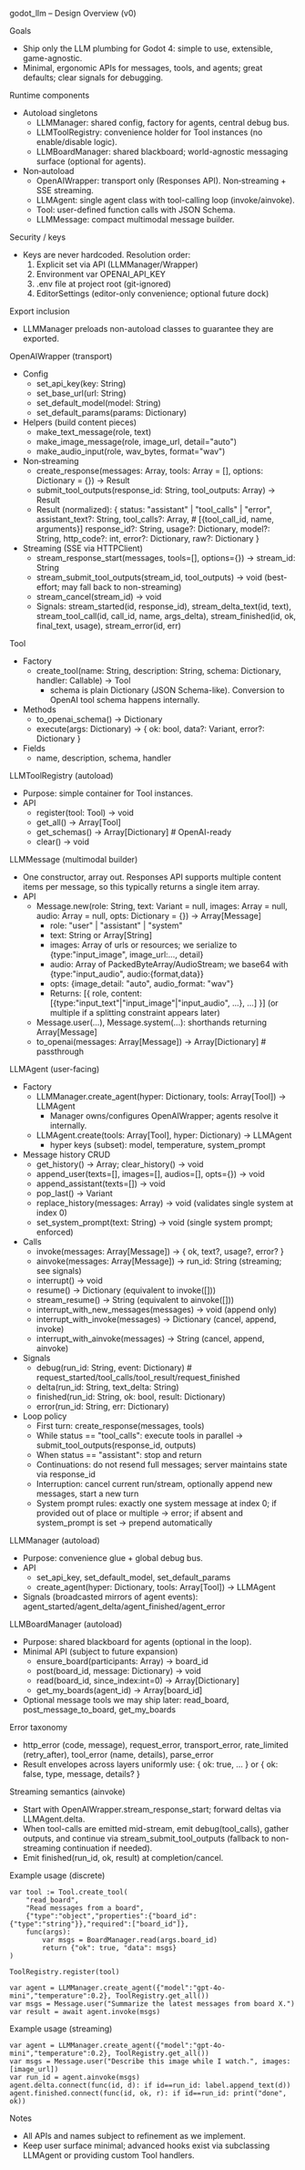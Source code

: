 godot_llm – Design Overview (v0)

Goals

- Ship only the LLM plumbing for Godot 4: simple to use, extensible, game-agnostic.
- Minimal, ergonomic APIs for messages, tools, and agents; great defaults; clear signals for debugging.

Runtime components

- Autoload singletons
  - LLMManager: shared config, factory for agents, central debug bus.
  - LLMToolRegistry: convenience holder for Tool instances (no enable/disable logic).
  - LLMBoardManager: shared blackboard; world-agnostic messaging surface (optional for agents).
- Non‑autoload
  - OpenAIWrapper: transport only (Responses API). Non‑streaming + SSE streaming.
  - LLMAgent: single agent class with tool-calling loop (invoke/ainvoke).
  - Tool: user-defined function calls with JSON Schema.
  - LLMMessage: compact multimodal message builder.

Security / keys

- Keys are never hardcoded. Resolution order:
  1. Explicit set via API (LLMManager/Wrapper)
  2. Environment var OPENAI_API_KEY
  3. .env file at project root (git-ignored)
  4. EditorSettings (editor-only convenience; optional future dock)

Export inclusion

- LLMManager preloads non-autoload classes to guarantee they are exported.

OpenAIWrapper (transport)

- Config
  - set_api_key(key: String)
  - set_base_url(url: String)
  - set_default_model(model: String)
  - set_default_params(params: Dictionary)
- Helpers (build content pieces)
  - make_text_message(role, text)
  - make_image_message(role, image_url, detail="auto")
  - make_audio_input(role, wav_bytes, format="wav")
- Non‑streaming
  - create_response(messages: Array, tools: Array = [], options: Dictionary = {}) → Result
  - submit_tool_outputs(response_id: String, tool_outputs: Array) → Result
  - Result (normalized):
    {
    status: "assistant" | "tool_calls" | "error",
    assistant_text?: String,
    tool_calls?: Array, # [{tool_call_id, name, arguments}]
    response_id?: String,
    usage?: Dictionary,
    model?: String,
    http_code?: int,
    error?: Dictionary,
    raw?: Dictionary
    }
- Streaming (SSE via HTTPClient)
  - stream_response_start(messages, tools=[], options={}) → stream_id: String
  - stream_submit_tool_outputs(stream_id, tool_outputs) → void (best-effort; may fall back to non-streaming)
  - stream_cancel(stream_id) → void
  - Signals: stream_started(id, response_id), stream_delta_text(id, text), stream_tool_call(id, call_id, name, args_delta), stream_finished(id, ok, final_text, usage), stream_error(id, err)

Tool

- Factory
  - create_tool(name: String, description: String, schema: Dictionary, handler: Callable) → Tool
    - schema is plain Dictionary (JSON Schema-like). Conversion to OpenAI tool schema happens internally.
- Methods
  - to_openai_schema() → Dictionary
  - execute(args: Dictionary) → { ok: bool, data?: Variant, error?: Dictionary }
- Fields
  - name, description, schema, handler

LLMToolRegistry (autoload)

- Purpose: simple container for Tool instances.
- API
  - register(tool: Tool) → void
  - get_all() → Array[Tool]
  - get_schemas() → Array[Dictionary] # OpenAI-ready
  - clear() → void

LLMMessage (multimodal builder)

- One constructor, array out. Responses API supports multiple content items per message, so this typically returns a single item array.
- API
  - Message.new(role: String, text: Variant = null, images: Array = null, audio: Array = null, opts: Dictionary = {}) → Array[Message]
    - role: "user" | "assistant" | "system"
    - text: String or Array[String]
    - images: Array of urls or resources; we serialize to {type:"input_image", image_url:..., detail}
    - audio: Array of PackedByteArray/AudioStream; we base64 with {type:"input_audio", audio:{format,data}}
    - opts: {image_detail: "auto", audio_format: "wav"}
    - Returns: [{ role, content:[{type:"input_text"|"input_image"|"input_audio", ...}, ...] }] (or multiple if a splitting constraint appears later)
  - Message.user(...), Message.system(...): shorthands returning Array[Message]
  - to_openai(messages: Array[Message]) → Array[Dictionary] # passthrough

LLMAgent (user-facing)

- Factory
  - LLMManager.create_agent(hyper: Dictionary, tools: Array[Tool]) → LLMAgent
    - Manager owns/configures OpenAIWrapper; agents resolve it internally.
  - LLMAgent.create(tools: Array[Tool], hyper: Dictionary) → LLMAgent
    - hyper keys (subset): model, temperature, system_prompt
- Message history CRUD
  - get_history() → Array; clear_history() → void
  - append_user(texts=[], images=[], audios=[], opts={}) → void
  - append_assistant(texts=[]) → void
  - pop_last() → Variant
  - replace_history(messages: Array) → void (validates single system at index 0)
  - set_system_prompt(text: String) → void (single system prompt; enforced)
- Calls
  - invoke(messages: Array[Message]) → { ok, text?, usage?, error? }
  - ainvoke(messages: Array[Message]) → run_id: String (streaming; see signals)
  - interrupt() → void
  - resume() → Dictionary (equivalent to invoke([]))
  - stream_resume() → String (equivalent to ainvoke([]))
  - interrupt_with_new_messages(messages) → void (append only)
  - interrupt_with_invoke(messages) → Dictionary (cancel, append, invoke)
  - interrupt_with_ainvoke(messages) → String (cancel, append, ainvoke)
- Signals
  - debug(run_id: String, event: Dictionary) # request_started/tool_calls/tool_result/request_finished
  - delta(run_id: String, text_delta: String)
  - finished(run_id: String, ok: bool, result: Dictionary)
  - error(run_id: String, err: Dictionary)
- Loop policy
  - First turn: create_response(messages, tools)
  - While status == "tool_calls": execute tools in parallel → submit_tool_outputs(response_id, outputs)
  - When status == "assistant": stop and return
  - Continuations: do not resend full messages; server maintains state via response_id
  - Interruption: cancel current run/stream, optionally append new messages, start a new turn
  - System prompt rules: exactly one system message at index 0; if provided out of place or multiple → error; if absent and system_prompt is set → prepend automatically

LLMManager (autoload)

- Purpose: convenience glue + global debug bus.
- API
  - set_api_key, set_default_model, set_default_params
  - create_agent(hyper: Dictionary, tools: Array[Tool]) → LLMAgent
- Signals (broadcasted mirrors of agent events): agent_started/agent_delta/agent_finished/agent_error

LLMBoardManager (autoload)

- Purpose: shared blackboard for agents (optional in the loop).
- Minimal API (subject to future expansion)
  - ensure_board(participants: Array) → board_id
  - post(board_id, message: Dictionary) → void
  - read(board_id, since_index:int=0) → Array[Dictionary]
  - get_my_boards(agent_id) → Array[board_id]
- Optional message tools we may ship later: read_board, post_message_to_board, get_my_boards

Error taxonomy

- http_error (code, message), request_error, transport_error, rate_limited (retry_after), tool_error (name, details), parse_error
- Result envelopes across layers uniformly use: { ok: true, ... } or { ok: false, type, message, details? }

Streaming semantics (ainvoke)

- Start with OpenAIWrapper.stream_response_start; forward deltas via LLMAgent.delta.
- When tool-calls are emitted mid-stream, emit debug(tool_calls), gather outputs, and continue via stream_submit_tool_outputs (fallback to non-streaming continuation if needed).
- Emit finished(run_id, ok, result) at completion/cancel.

Example usage (discrete)

```gdscript
var tool := Tool.create_tool(
    "read_board",
    "Read messages from a board",
    {"type":"object","properties":{"board_id":{"type":"string"}},"required":["board_id"]},
    func(args):
        var msgs = BoardManager.read(args.board_id)
        return {"ok": true, "data": msgs}
)

ToolRegistry.register(tool)

var agent = LLMManager.create_agent({"model":"gpt-4o-mini","temperature":0.2}, ToolRegistry.get_all())
var msgs = Message.user("Summarize the latest messages from board X.")
var result = await agent.invoke(msgs)
```

Example usage (streaming)

```gdscript
var agent = LLMManager.create_agent({"model":"gpt-4o-mini","temperature":0.2}, ToolRegistry.get_all())
var msgs = Message.user("Describe this image while I watch.", images:[image_url])
var run_id = agent.ainvoke(msgs)
agent.delta.connect(func(id, d): if id==run_id: label.append_text(d))
agent.finished.connect(func(id, ok, r): if id==run_id: print("done", ok))
```

Notes

- All APIs and names subject to refinement as we implement.
- Keep user surface minimal; advanced hooks exist via subclassing LLMAgent or providing custom Tool handlers.
